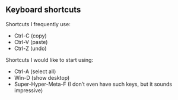 ## Keyboard shortcuts
Shortcuts I frequently use: 
- Ctrl-C (copy)
- Ctrl-V (paste)
- Ctrl-Z (undo)


Shortcuts I would like to start using: 
- Ctrl-A (select all)
- Win-D (show desktop)
- Super-Hyper-Meta-F (I don’t even have such keys, but it sounds impressive)